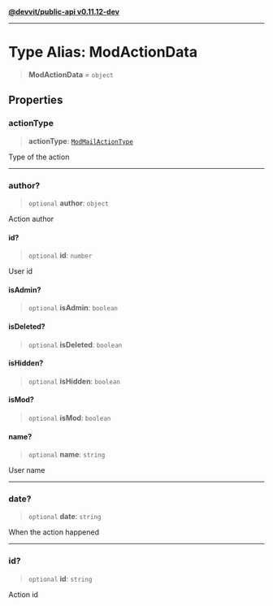 [**@devvit/public-api v0.11.12-dev**](../../README.md)

---

# Type Alias: ModActionData

> **ModActionData** = `object`

## Properties

<a id="actiontype"></a>

### actionType

> **actionType**: [`ModMailActionType`](../enumerations/ModMailActionType.md)

Type of the action

---

<a id="author"></a>

### author?

> `optional` **author**: `object`

Action author

#### id?

> `optional` **id**: `number`

User id

#### isAdmin?

> `optional` **isAdmin**: `boolean`

#### isDeleted?

> `optional` **isDeleted**: `boolean`

#### isHidden?

> `optional` **isHidden**: `boolean`

#### isMod?

> `optional` **isMod**: `boolean`

#### name?

> `optional` **name**: `string`

User name

---

<a id="date"></a>

### date?

> `optional` **date**: `string`

When the action happened

---

<a id="id"></a>

### id?

> `optional` **id**: `string`

Action id
